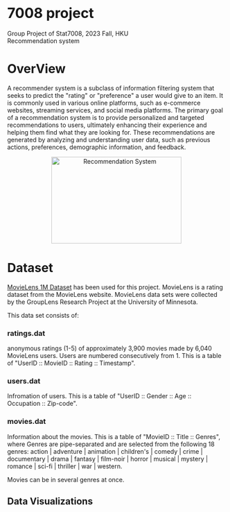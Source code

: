 # <font size=6>7008 project</font>
Group Project of Stat7008, 2023 Fall, HKU  
Recommendation system

# OverView
A recommender system is a subclass of information filtering system that seeks to predict the "rating" or "preference" a user would give to an item. It is commonly used in various online platforms, such as e-commerce websites, streaming services, and social media platforms. The primary goal of a recommendation system is to provide personalized and targeted recommendations to users, ultimately enhancing their experience and helping them find what they are looking for. These recommendations are generated by analyzing and understanding user data, such as previous actions, preferences, demographic information, and feedback.

<div  align="center">    
 <img src="[./xxx.png](https://github.com/rposhala/Recommender-System-on-MovieLens-dataset/blob/main/Images/coll-cont-pic.png)" width = "300" height = "200" alt="Recommendation System" align=center />
</div>

# Dataset
[MovieLens 1M Dataset](https://grouplens.org/datasets/movielens/1m/) has been used for this project. MovieLens is a rating dataset from the MovieLens website. MovieLens data sets were collected by the GroupLens Research Project at the University of Minnesota.


This data set consists of:

### ratings.dat
anonymous ratings (1-5) of approximately 3,900 movies made by 6,040 MovieLens users. Users are numbered consecutively from 1. This is a table of "UserID :: MovieID :: Rating :: Timestamp".  

### users.dat
Infromation of users. This is a table of "UserID :: Gender :: Age :: Occupation :: Zip-code".  

### movies.dat
Information about the movies. This is a table of "MovieID :: Title :: Genres", where Genres are pipe-separated and are selected from the following 18 genres: action | adventure | animation | children's | comedy | crime | documentary | drama | fantasy | film-noir | horror | musical | mystery | romance | sci-fi | thriller | war | western.

Movies can be in several genres at once.

## Data Visualizations

